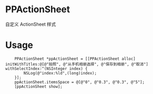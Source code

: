 # PPActionSheet
自定义 ActionSheet 样式 
[](https://github.com/royblog/PPActionSheet/blob/master/Source/snapshoot.jpeg)

# Usage
```
    PPActionSheet *ppActionSheet = [[PPActionSheet alloc] initWithTitles:@[@"拍照", @"从手机相册选择", @"保存到相册", @"取消"] withSelectIndex:^(NSInteger index) {
        NSLog(@"index:%ld",(long)index);
    }];
    ppActionSheet.itemsSpace = @[@"0", @"0.3", @"0.3", @"5"];
    [ppActionSheet show];
```
